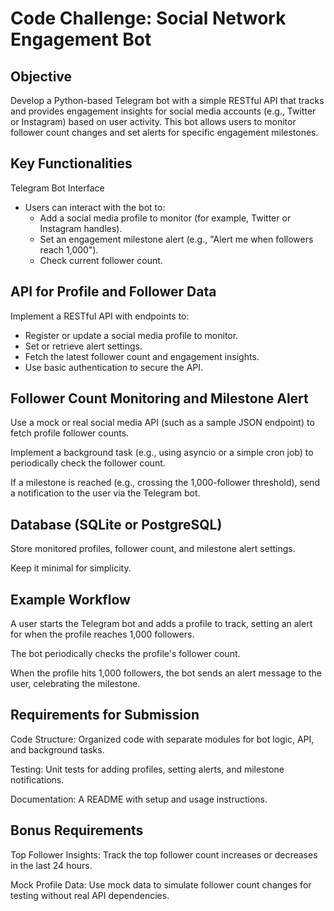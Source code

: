 # Code Challenge: Social Network Engagement Bot

## Objective

Develop a Python-based Telegram bot with a simple RESTful API that tracks and provides engagement insights for social media accounts (e.g., Twitter or Instagram) based on user activity.
This bot allows users to monitor follower count changes and set alerts for specific engagement milestones.

## Key Functionalities

Telegram Bot Interface

* Users can interact with the bot to:
  * Add a social media profile to monitor (for example, Twitter or Instagram handles).
  * Set an engagement milestone alert (e.g., "Alert me when followers reach 1,000").
  * Check current follower count.

## API for Profile and Follower Data

Implement a RESTful API with endpoints to:

* Register or update a social media profile to monitor.
* Set or retrieve alert settings.
* Fetch the latest follower count and engagement insights.
* Use basic authentication to secure the API.

## Follower Count Monitoring and Milestone Alert

Use a mock or real social media API (such as a sample JSON endpoint) to fetch profile follower counts.

Implement a background task (e.g., using asyncio or a simple cron job) to periodically check the follower count.

If a milestone is reached (e.g., crossing the 1,000-follower threshold), send a notification to the user via the Telegram bot.

## Database (SQLite or PostgreSQL)
Store monitored profiles, follower count, and milestone alert settings.

Keep it minimal for simplicity.

## Example Workflow
A user starts the Telegram bot and adds a profile to track, setting an alert for when the profile reaches 1,000 followers.

The bot periodically checks the profile's follower count.

When the profile hits 1,000 followers, the bot sends an alert message to the user, celebrating the milestone.

## Requirements for Submission
Code Structure: Organized code with separate modules for bot logic, API, and background tasks.

Testing: Unit tests for adding profiles, setting alerts, and milestone notifications.

Documentation: A README with setup and usage instructions.

## Bonus Requirements
Top Follower Insights: Track the top follower count increases or decreases in the last 24 hours.

Mock Profile Data: Use mock data to simulate follower count changes for testing without real API dependencies.